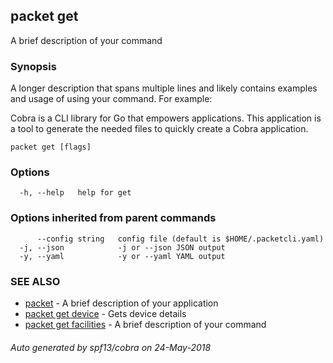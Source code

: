 ## packet get

A brief description of your command

### Synopsis

A longer description that spans multiple lines and likely contains examples
and usage of using your command. For example:

Cobra is a CLI library for Go that empowers applications.
This application is a tool to generate the needed files
to quickly create a Cobra application.

```
packet get [flags]
```

### Options

```
  -h, --help   help for get
```

### Options inherited from parent commands

```
      --config string   config file (default is $HOME/.packetcli.yaml)
  -j, --json            -j or --json JSON output
  -y, --yaml            -y or --yaml YAML output
```

### SEE ALSO

* [packet](packet.md)	 - A brief description of your application
* [packet get device](packet_get_device.md)	 - Gets device details
* [packet get facilities](packet_get_facilities.md)	 - A brief description of your command

###### Auto generated by spf13/cobra on 24-May-2018
